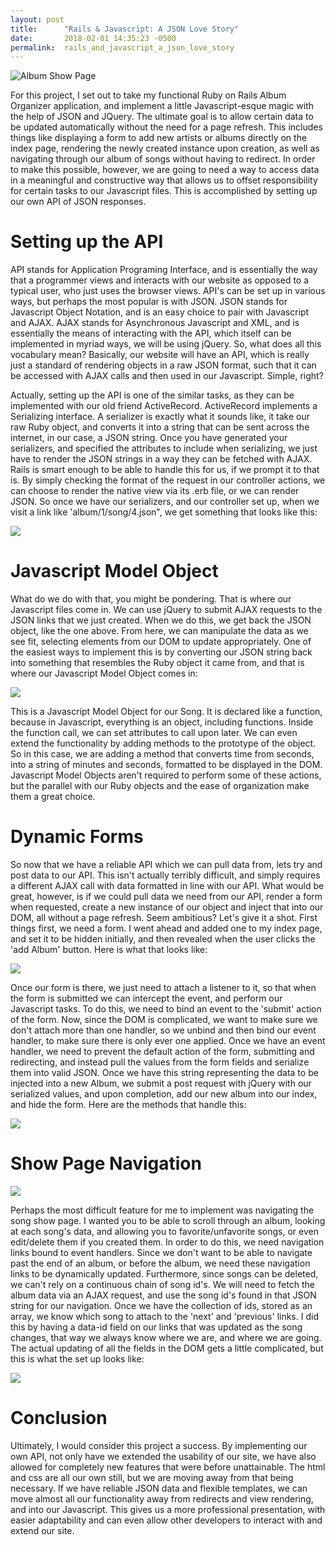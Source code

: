 ```yaml
---
layout: post
title:      "Rails & Javascript: A JSON Love Story"
date:       2018-02-01 14:35:23 -0500
permalink:  rails_and_javascript_a_json_love_story
---
```



![Album Show Page](https://i.imgur.com/awSV1zm.png)

For this project, I set out to take my functional Ruby on Rails Album Organizer application, and implement a little Javascript-esque magic with the help of JSON and JQuery. The ultimate goal is to allow certain data to be updated automatically without the need for a page refresh. This includes things like displaying a form to add new artists or albums directly on the index page, rendering the newly created instance upon creation, as well as navigating through our album of songs without having to redirect. In order to make this possible, however, we are going to need a way to access data in a meaningful and constructive way that allows us to offset responsibility for certain tasks to our Javascript files. This is accomplished by setting up our own API of JSON responses.

# Setting up the API
API stands for Application Programing Interface, and is essentially the way that a programmer views and interacts with our website as opposed to a typical user, who just uses the browser views. API's can be set up in various ways, but perhaps the most popular is with JSON. JSON stands for Javascript Object Notation, and is an easy choice to pair with Javascript and AJAX. AJAX stands for Asynchronous Javascript and XML, and is essentially the means of interacting with the API, which itself can be implemented in myriad ways, we will be using jQuery. So, what does all this vocabulary mean? Basically, our website will have an API, which is really just a standard of rendering objects in a raw JSON format, such that it can be accessed with AJAX calls and then used in our Javascript. Simple, right?

Actually, setting up the API is one of the similar tasks, as they can be implemented with our old friend ActiveRecord. ActiveRecord implements a Serializing interface. A serializer is exactly what it sounds like, it take our raw Ruby object, and converts it into a string that can be sent across the internet, in our case, a JSON string. Once you have generated your serializers, and specified the attributes to include when serializing, we just have to render the JSON strings in a way they can be fetched with AJAX. Rails is smart enough to be able to handle this for us, if we prompt it to that is. By simply checking the format of the request in our controller actions, we can choose to render the native view via its .erb file, or we can render JSON. So once we have our serializers, and our controller set up, when we visit a link like 'album/1/song/4.json", we get something that looks like this:

![](https://i.imgur.com/p9ZFmdN.png)

# Javascript Model Object
What do we do with that, you might be pondering. That is where our Javascript files come in. We can use jQuery to submit AJAX requests to the JSON links that we just created. When we do this, we get back the JSON object, like the one above. From here, we can manipulate the data as we see fit, selecting elements from our DOM to update appropriately. One of the easiest ways to implement this is by converting our JSON string back into something that resembles the Ruby object it came from, and that is where our Javascript Model Object comes in: 

![](https://i.imgur.com/D2lFdq1.png)

This is a Javascript Model Object for our Song. It is declared like a function, because in Javascript, everything is an object, including functions. Inside the function call, we can set attributes to call upon later. We can even extend the functionality by adding methods to the prototype of the object. So in this case, we are adding a method that converts time from seconds, into a string of minutes and seconds, formatted to be displayed in the DOM. Javascript Model Objects aren't required to perform some of these actions, but the parallel with our Ruby objects and the ease of organization make them a great choice.
# Dynamic Forms
So now that we have a reliable API which we can pull data from, lets try and post data to our API. This isn't actually terribly difficult, and simply requires a different AJAX call with data formatted in line with our API. What would be great, however, is if we could pull data we need from our API, render a form when requested, create a new instance of our object and inject that into our DOM, all without a page refresh. Seem ambitious? Let's give it a shot. First things first, we need a form. I went ahead and added one to my index page, and set it to be hidden initially, and then revealed when the user clicks the 'add Album' button. Here is what that looks like:

![](https://i.imgur.com/PyPaWhu.png)

Once our form is there, we just need to attach a listener to it, so that when the form is submitted we can intercept the event, and perform our Javascript tasks. To do this, we need to bind an event to the 'submit' action of the form. Now, since the DOM is complicated, we want to make sure we don't attach more than one handler, so we unbind and then bind our event handler, to make sure there is only ever one applied. Once we have an event handler, we need to prevent the default action of the form, submitting and redirecting, and instead pull the values from the form fields and serialize them into valid JSON. Once we have this string representing the data to be injected into a new Album, we submit a post request with jQuery with our serialized values, and upon completion, add our new album into our index, and hide the form. Here are the methods that handle this:

![](https://imgur.com/gLXfqZg.png)

# Show Page Navigation
![](https://i.imgur.com/nV5AfQS.png)

Perhaps the most difficult feature for me to implement was navigating the song show page. I wanted you to be able to scroll through an album, looking at each song's data, and allowing you to favorite/unfavorite songs, or even edit/delete them if you created them. In order to do this, we need navigation links bound to event handlers. Since we don't want to be able to navigate past the end of an album, or before the album, we need these navigation links to be dynamically updated. Furthermore, since songs can be deleted, we can't rely on a continuous chain of song id's. We will need to fetch the album data via an AJAX request, and use the song id's found in that JSON string for our navigation. Once we have the collection of ids, stored as an array, we know which song to attach to the 'next' and 'previous' links. I did this by having a data-id field on our links that was updated as the song changes, that way we always know where we are, and where we are going. The actual updating of all the fields in the DOM gets a little complicated, but this is what the set up looks like:

![](https://i.imgur.com/2qgXnJI.png)

# Conclusion
Ultimately, I would consider this project a success. By implementing our own API, not only have we extended the usability of our site, we have also allowed for completely new features that were before unattainable. The html and css are all our own still, but we are moving away from that being necessary. If we have reliable JSON data and flexible templates, we can move almost all our functionality away from redirects and view rendering, and into our Javascript. This gives us a more professional presentation, with easier adaptability and can even allow other developers to interact with and extend our site.



